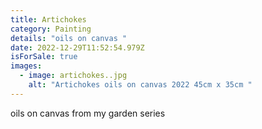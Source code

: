 ```yaml
---
title: Artichokes
category: Painting
details: "oils on canvas "
date: 2022-12-29T11:52:54.979Z
isForSale: true
images:
  - image: artichokes..jpg
    alt: "Artichokes oils on canvas 2022 45cm x 35cm "
---
```

oils on canvas from my garden series
